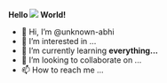 **Hello ![](waving_hand(1).gif) World!**

- 👋 Hi, I’m @unknown-abhi
- 👀 I’m interested in ...
- 🌱 I’m currently learning **everything...**
- 💞️ I’m looking to collaborate on ...
- 📫 How to reach me ...

<!---
unknown-abhi/unknown-abhi is a ✨ special ✨ repository because its `README.md` (this file) appears on your GitHub profile.
You can click the Preview link to take a look at your changes.
--->
